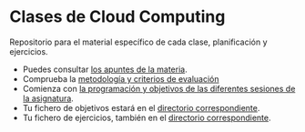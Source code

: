 Clases de Cloud Computing
======

Repositorio para el material específico de cada clase, planificación y ejercicios. 

* Puedes consultar [los apuntes de la materia](http://jj.github.io/CC).
* Comprueba la [metodología y criterios de evaluación](../Metodología_y_criterios_de_evaluación.md)
* Comienza con [la programación y objetivos de las diferentes sesiones de la asignatura](sesiones/README.md).
* Tu fichero de objetivos estará en el [directorio correspondiente](objetivos/README.md).
* Tu fichero de ejercicios, también en el [directorio correspondiente](ejercicios/README.md).





